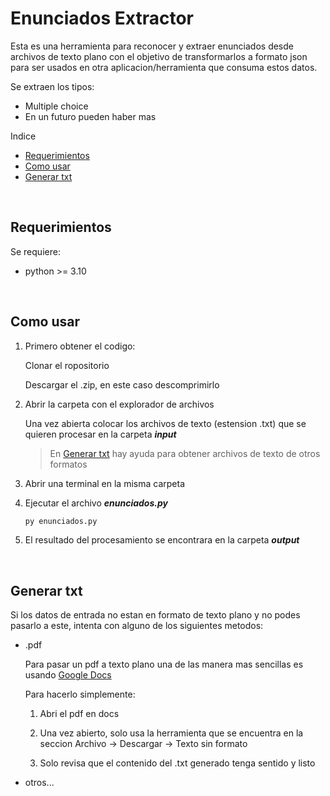 # Enunciados Extractor

Esta es una herramienta para reconocer y extraer enunciados desde archivos de texto plano con el objetivo de transformarlos a formato json para ser usados en otra aplicacion/herramienta que consuma estos datos.

Se extraen los tipos:

- Multiple choice
- En un futuro pueden haber mas

Indice

- [Requerimientos](#requerimientos)
- [Como usar](#como-usar)
- [Generar txt](#generar-txt)


&nbsp;

## Requerimientos

Se requiere:

- python >= 3.10

&nbsp;

## Como usar

1. Primero obtener el codigo:

    Clonar el ropositorio

    Descargar el .zip, en este caso descomprimirlo

1. Abrir la carpeta con el explorador de archivos

    Una vez abierta colocar los archivos de texto (estension .txt) que se quieren procesar en la carpeta ***input***

    > En [Generar txt](#generar-txt) hay ayuda para obtener archivos de texto de otros formatos

1. Abrir una terminal en la misma carpeta

1. Ejecutar el archivo ***enunciados.py***

    ```bash
    py enunciados.py
    ```

1. El resultado del procesamiento se encontrara en la carpeta ***output***

&nbsp;

## Generar txt

Si los datos de entrada no estan en formato de texto plano y no podes pasarlo a este, intenta con alguno de los siguientes metodos:

- .pdf

    Para pasar un pdf a texto plano una de las manera mas sencillas es usando [Google Docs](https://docs.google.com/document)

    Para hacerlo simplemente:

    1. Abri el pdf en docs

    1. Una vez abierto, solo usa la herramienta que se encuentra en la seccion Archivo -> Descargar -> Texto sin formato

    1. Solo revisa que el contenido del .txt generado tenga sentido y listo

- otros...
